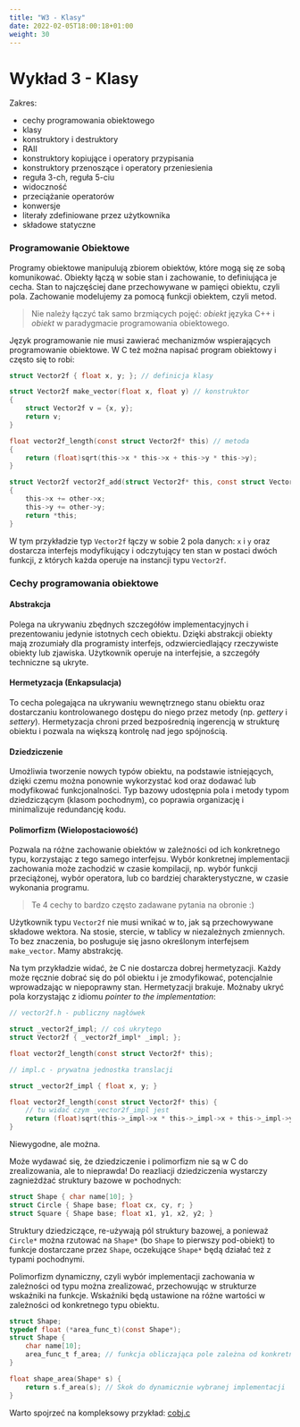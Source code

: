 ```yaml
---
title: "W3 - Klasy"
date: 2022-02-05T18:00:18+01:00
weight: 30
---
```


# Wykład 3 - Klasy

Zakres:
* cechy programowania obiektowego
* klasy
* konstruktory i destruktory
* RAII
* konstruktory kopiujące i operatory przypisania
* konstruktory przenoszące i operatory przeniesienia
* reguła 3-ch, reguła 5-ciu
* widoczność
* przeciążanie operatorów
* konwersje
* literały zdefiniowane przez użytkownika
* składowe statyczne

### Programowanie Obiektowe

Programy obiektowe manipulują zbiorem obiektów, które mogą
się ze sobą komunikować. Obiekty łączą w sobie stan i zachowanie, 
to definiująca je cecha.
Stan to najczęściej dane przechowywane w pamięci obiektu, czyli pola.
Zachowanie modelujemy za pomocą funkcji obiektem, czyli metod.

> Nie należy łączyć tak samo brzmiących pojęć: _obiekt_ języka C++
> i _obiekt_ w paradygmacie programowania obiektowego.

Język programowanie nie musi zawierać mechanizmów wspierających
programowanie obiektowe. W C też można napisać program obiektowy
i często się to robi:

```c
struct Vector2f { float x, y; }; // definicja klasy

struct Vector2f make_vector(float x, float y) // konstruktor
{
    struct Vector2f v = {x, y};
    return v;
}

float vector2f_length(const struct Vector2f* this) // metoda
{
    return (float)sqrt(this->x * this->x + this->y * this->y);
}

struct Vector2f vector2f_add(struct Vector2f* this, const struct Vector2f* other) // metoda z argumentem
{
    this->x += other->x;
    this->y += other->y;
    return *this;
}
```

W tym przykładzie typ `Vector2f` łączy w sobie 2 pola danych: `x` i `y` oraz dostarcza interfejs
modyfikujący i odczytujący ten stan w postaci dwóch funkcji, z których każda operuje na instancji typu `Vector2f`.

### Cechy programowania obiektowe

#### Abstrakcja

Polega na ukrywaniu zbędnych szczegółów implementacyjnych i prezentowaniu jedynie istotnych cech obiektu.
Dzięki abstrakcji obiekty mają zrozumiały dla programisty interfejs, odzwierciedlający rzeczywiste obiekty 
lub zjawiska. Użytkownik operuje na interfejsie, a szczegóły techniczne są ukryte.

#### Hermetyzacja (Enkapsulacja)

To cecha polegająca na ukrywaniu wewnętrznego stanu obiektu oraz dostarczaniu kontrolowanego dostępu do niego przez metody 
(np. _gettery_ i _settery_). Hermetyzacja chroni przed bezpośrednią ingerencją w strukturę obiektu i pozwala na większą kontrolę nad jego spójnością.

#### Dziedziczenie

Umożliwia tworzenie nowych typów obiektu, na podstawie istniejących, 
dzięki czemu można ponownie wykorzystać kod oraz dodawać lub modyfikować funkcjonalności. 
Typ bazowy udostępnia pola i metody typom dziedziczącym (klasom pochodnym), 
co poprawia organizację i minimalizuje redundancję kodu.

#### Polimorfizm (Wielopostaciowość)

Pozwala na różne zachowanie obiektów w zależności od ich konkretnego typu, 
korzystając z tego samego interfejsu. Wybór konkretnej implementacji zachowania
może zachodzić w czasie kompilacji, np. wybór funkcji przeciążonej, wybór operatora,
lub co bardziej charakterystyczne, w czasie wykonania programu.

> Te 4 cechy to bardzo często zadawane pytania na obronie :)

Użytkownik typu `Vector2f` nie musi wnikać w to, jak są przechowywane składowe wektora. Na stosie, stercie,
w tablicy w niezależnych zmiennych. To bez znaczenia, bo posługuje się jasno określonym interfejsem
`make_vector`. Mamy abstrakcję.

Na tym przykładzie widać, że C nie dostarcza dobrej hermetyzacji.
Każdy może ręcznie dobrać się do pól obiektu i je zmodyfikować, potencjalnie wprowadzając w niepoprawny stan.
Hermetyzacji brakuje. Możnaby ukryć pola korzystając z idiomu _pointer to the implementation_:

```c
// vector2f.h - publiczny nagłówek

struct _vector2f_impl; // coś ukrytego
struct Vector2f { _vector2f_impl* _impl; };

float vector2f_length(const struct Vector2f* this);

// impl.c - prywatna jednostka translacji

struct _vector2f_impl { float x, y; }

float vector2f_length(const struct Vector2f* this) {
    // tu widać czym _vector2f_impl jest
    return (float)sqrt(this->_impl->x * this->_impl->x + this->_impl->y * this->_impl->y);
}
```

Niewygodne, ale można.

Może wydawać się, że dziedziczenie i polimorfizm nie są w C do zrealizowania, ale to nieprawda!
Do reazliacji dziedziczenia wystarczy zagnieżdżać struktury bazowe w pochodnych:
```c
struct Shape { char name[10]; }
struct Circle { Shape base; float cx, cy, r; }
struct Square { Shape base; float x1, y1, x2, y2; }
```

Struktury dziedziczące, re-używają pól struktury bazowej, a ponieważ `Circle*` można rzutować na `Shape*` 
(bo `Shape` to pierwszy pod-obiekt) to funkcje dostarczane przez `Shape`, oczekujące `Shape*` będą działać też
z typami pochodnymi.

Polimorfizm dynamiczny, czyli wybór implementacji zachowania w zależności od typu można zrealizować,
przechowując w strukturze wskaźniki na funkcje. Wskaźniki będą ustawione na różne wartości
w zależności od konkretnego typu obiektu.

```c
struct Shape;
typedef float (*area_func_t)(const Shape*); 
struct Shape {
    char name[10];
    area_func_t f_area; // funkcja obliczająca pole zależna od konkretnego kształtu
}

float shape_area(Shape* s) {
    return s.f_area(s); // Skok do dynamicznie wybranej implementacji
}
```

Warto spojrzeć na kompleksowy przykład: [cobj.c](cobj.c)






